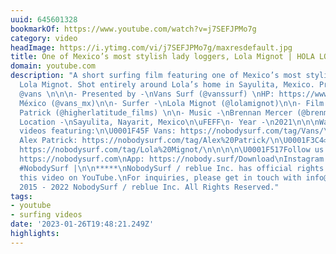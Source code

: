 ```yaml
---
uuid: 645601328
bookmarkOf: https://www.youtube.com/watch?v=j7SEFJPMo7g
category: video
headImage: https://i.ytimg.com/vi/j7SEFJPMo7g/maxresdefault.jpg
title: One of Mexico’s most stylish lady loggers, Lola Mignot | HOLA LOLA | Vans Surf
domain: youtube.com
description: "A short surfing film featuring one of Mexico’s most stylish lady loggers,
  Lola Mignot. Shot entirely around Lola’s home in Sayulita, Mexico. Presented by
  @vans \n\n\n- Presented by -\nVans Surf (@vanssurf) \nHP: https://www.vans.com/surf.html\nVans
  México (@vans_mx)\n\n- Surfer -\nLola Mignot (@lolamignot)\n\n- Film by -\nAlex
  Patrick (@higherlatitude_films) \n\n- Music -\nBrennan Mercer (@brenmercer)\n\n-
  Location -\nSayulita, Nayarit, Mexico\n\uFEFF\n- Year -\n2021\n\n\nWatch more surf
  videos featuring:\n\U0001F45F Vans: https://nobodysurf.com/tag/Vans/\n\U0001F3A5
  Alex Patrick: https://nobodysurf.com/tag/Alex%20Patrick/\n\U0001F3C4‍♂️ Lola Mignot:
  https://nobodysurf.com/tag/Lola%20Mignot/\n\n\n\n\U0001F517Follow us on\nWebsite:
  https://nobodysurf.com\nApp: https://nobody.surf/Download\nInstagram: https://www.instagram.com/nobody_surf/\n\n#surfing
  #NobodySurf |\n\n*****\nNobodySurf / reblue Inc. has official rights to distribute
  this video on YouTube.\nFor inquiries, please get in touch with info@nobodysurf.com.\n\n©
  2015 - 2022 NobodySurf / reblue Inc. All Rights Reserved."
tags:
- youtube
- surfing videos
date: '2023-01-26T19:48:21.249Z'
highlights:
---
```



